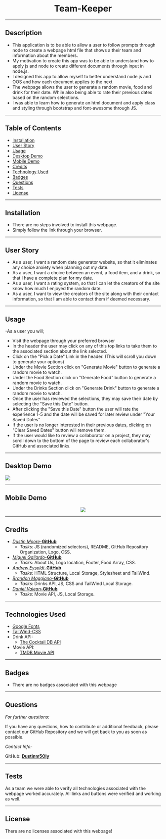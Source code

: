 <h1 align="center">Team-Keeper</h1>  


----

## Description

* This application is to be able to allow a user to follow prompts through node to create a webpage html file that shows a their team and information about the members.
* My motivation to create this app was to be able to understand how to apply js and node to create different documents through input in node.js.
* I designed this app to allow myself to better understand node.js and OOS and how each document applies to the next
* The webpage allows the user to generate a random movie, food and drink for their date. While also being able to rate their previous dates based on the random selections.
* I was able to learn how to generate an html document and apply class and styling through bootstrap and font-awesome through JS.
 
----

## Table of Contents

* [Installation](#installation)
* [User Story](#user-story)
* [Usage](#usage)
* [Desktop Demo](#desktop-demo)
* [Mobile Demo](#mobile-demo)
* [Credits](#credits)
* [Technology Used](#technologies-used)
* [Badges](#badges)
* [Questions](#questions)
* [Tests](#tests)
* [License](#license)

----

## Installation

* There are no steps involved to install this webpage.
* Simply follow the link through your browser.

----

## User Story

* As a user, I want a random date generator website, so that it eliminates any choice anxiety when planning out my date.
* As a user, I want a choice between an event, a food item, and a drink, so that I have a complete plan for my date.
* As a user, I want a rating system, so that I can let the creators of the site know how much I enjoyed the random date.
* As a user, I want to view the creators of the site along with their contact information, so that I am able to contact them if deemed necessary.

----

## Usage

-As a user you will;
* Visit the webpage through your preferred browser
* In the header the user may click on any of this top links to take them to the associated section about the link selected.
* Click on the "Pick a Date" Link in the header. (This will scroll you down to generate your options)
* Under the Movie Section click on "Generate Movie" button to generate a random movie to watch.
* Under the Food Section click on "Generate Food" button to generate a random movie to watch.
* Under the Drinks Section click on "Generate Drink" button to generate a random movie to watch.
* Once the user has reviewed the selections, they may save their date by selecting the "Save this Date" button.
* After clicking the "Save this Date" button the user will rate the experience 1-5 and the date will be saved for later review under "Your Saved Dates"
* If the user is no longer interested in their previous dates, clicking on "Clear Saved Dates" button will remove them.
* If the user would like to review a collaborator on a project, they may scroll down to the bottom of the page to review each collaborator's GitHub and associated links.   

----

## Desktop Demo
<img src= "assets\GIF Image\GIF Desktop.gif"></img>

----

## Mobile Demo
<p align="center">
<img src= "assets\GIF Image\GIF Mobile.gif"></img>
</p>

----

## Credits

* [*Dustin Moore*-**GitHub**](https://github.com/Dustinm5Oly)
    * *Tasks:* JS (randomized selectors), README, GitHub Repository Organization, Logo, CSS. 
* [*Miguel Gallardo*-**GitHub**](https://github.com/magallardo77)
    * *Tasks:* About Us, Logo location, Footer, Food Array, CSS.
* [*Andrew Eysoldt*-**GitHub**](https://github.com/Pogga1)
    * *Tasks:* HTML Structure, Local Storage, Stylesheet and TailWind. 
* [*Brandon Maggiano*-**GitHub**](https://github.com/bmaggiano)
    * *Tasks:* Drinks API, JS, CSS and TailWind Local Storage.
* [*Daniel Valean*-**GitHub**](https://github.com/daniel-valean)
    * *Tasks:* Movie API, JS, Local Storage.

----

## Technologies Used
* [Google Fonts](https://fonts.google.com/)
* [TailWind-CSS](https://tailwindcss.com/)
* Drink API:
    * [The Cocktail DB API](https://rapidapi.com/thecocktaildb/api/the-cocktail-db/)
* Movie API:
    * [TMDB Movie API](https://www.themoviedb.org/documentation/api)

----

## Badges

* There are no badges associated with this webpage

----

## Questions
*For further questions:*

If you have any questions, how to contribute or additional feedback, please contact our GitHub Repository and we will get back to you as soon as possible.

*Contact Info:*

GitHub: [**Dustinm5Oly**](https://github.com/Dustinm5Oly/WingMan)

----

## Tests

As a team we were able to verify all technologies associated with the webpage worked accurately. All links and buttons were verified and working as well. 

----

## License

There are no licenses associated with this webpage!
